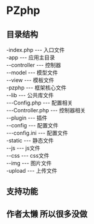 PZphp  
=================================== 
目录结构
-----------------------------------  
-index.php 			--- 入口文件<br />
-app  				--- 应用主目录<br />
--controller 		--- 控制器<br />
--model				--- 模型文件<br />
--view				--- 模板文件<br />
-pzphp				--- 框架核心文件<br />
--lib				--- 公共库文件<br />
---Config.php 		--- 配置相关<br />
---Controller.php	--- 控制器相关<br />
--plugin			--- 插件<br />
--config			--- 配置文件 <br />
---config.ini 		--- 配置文件<br />
-static				--- 静态文件 <br />
--js				--- js文件<br />
--css				--- css文件<br />
--img 				--- 图片文件<br />
-upload				--- 上传文件 <br />


支持功能
-----------------------------------  


作者太懒 所以很多没做
-----------------------------------  